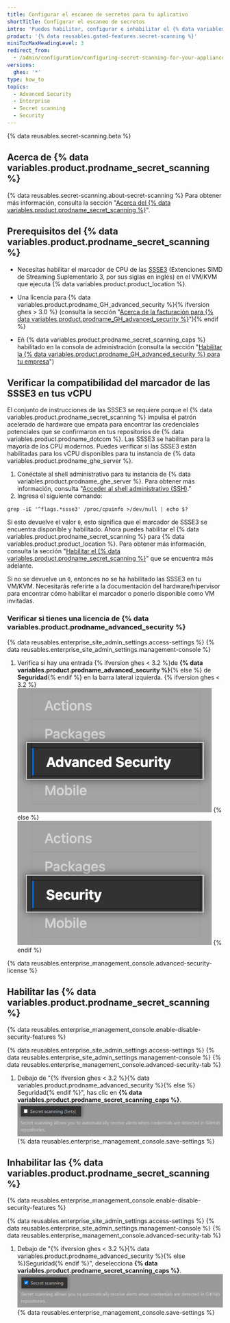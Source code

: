 ```yaml
---
title: Configurar el escaneo de secretos para tu aplicativo
shortTitle: Configurar el escaneo de secretos
intro: 'Puedes habilitar, configurar e inhabilitar el {% data variables.product.prodname_secret_scanning %} para {% data variables.product.product_location %}. {% data variables.product.prodname_secret_scanning_caps %} permite a los usuarios escanear código para los secretos que se confirmaron por accidente.'
product: '{% data reusables.gated-features.secret-scanning %}'
miniTocMaxHeadingLevel: 3
redirect_from:
  - /admin/configuration/configuring-secret-scanning-for-your-appliance
versions:
  ghes: '*'
type: how_to
topics:
  - Advanced Security
  - Enterprise
  - Secret scanning
  - Security
---
```


{% data reusables.secret-scanning.beta %}

## Acerca de {% data variables.product.prodname_secret_scanning %}

{% data reusables.secret-scanning.about-secret-scanning %} Para obtener más información, consulta la sección "[Acerca del {% data variables.product.prodname_secret_scanning %}](/github/administering-a-repository/about-secret-scanning)".

## Prerequisitos del {% data variables.product.prodname_secret_scanning %}


- Necesitas habilitar el marcador de CPU de las [SSSE3](https://www.intel.com/content/dam/www/public/us/en/documents/manuals/64-ia-32-architectures-optimization-manual.pdf#G3.1106470) (Extenciones SIMD de Streaming Suplementario 3, por sus siglas en inglés) en el VM/KVM que ejecuta {% data variables.product.product_location %}.

- Una licencia para {% data variables.product.prodname_GH_advanced_security %}{% ifversion ghes > 3.0 %} (consulta la sección "[Acerca de la facturación para {% data variables.product.prodname_GH_advanced_security %}](/billing/managing-billing-for-github-advanced-security/about-billing-for-github-advanced-security)"){% endif %}

- Eñ {% data variables.product.prodname_secret_scanning_caps %} habilitado en la consola de administración (consulta la sección "[Habilitar la {% data variables.product.prodname_GH_advanced_security %} para tu empresa](/admin/advanced-security/enabling-github-advanced-security-for-your-enterprise)")

## Verificar la compatibilidad del marcador de las SSSE3 en tus vCPU

El conjunto de instrucciones de las SSSE3 se requiere porque el {% data variables.product.prodname_secret_scanning %} impulsa el patrón acelerado de hardware que empata para encontrar las credenciales potenciales que se confirmaron en tus repositorios de {% data variables.product.prodname_dotcom %}. Las SSSE3 se habilitan para la mayoría de los CPU modernos. Puedes verificar si las SSSE3 están habilitadas para los vCPU disponibles para tu instancia de {% data variables.product.prodname_ghe_server %}.

1. Conéctate al shell administrativo para tu instancia de {% data variables.product.prodname_ghe_server %}. Para obtener más información, consulta "[Acceder al shell administrativo (SSH)](/admin/configuration/accessing-the-administrative-shell-ssh)."
2. Ingresa el siguiente comando:

```shell
grep -iE '^flags.*ssse3' /proc/cpuinfo >/dev/null | echo $?
```

Si esto devuelve el valor `0`, esto significa que el marcador de SSSE3 se encuentra disponible y habilitado. Ahora puedes habilitar el {% data variables.product.prodname_secret_scanning %} para {% data variables.product.product_location %}. Para obtener más información, consulta la sección "[Habilitar el {% data variables.product.prodname_secret_scanning %}](#enabling-secret-scanning)" que se encuentra más adelante.

Si no se devuelve un `0`, entonces no se ha habilitado las SSSE3 en tu VM/KVM. Necesitarás referirte a la documentación del hardware/hípervisor para encontrar cómo habilitar el marcador o ponerlo disponible como VM invitadas.

### Verificar si tienes una licencia de {% data variables.product.prodname_advanced_security %}

{% data reusables.enterprise_site_admin_settings.access-settings %}
{% data reusables.enterprise_site_admin_settings.management-console %}
1. Verifica si hay una entrada {% ifversion ghes < 3.2 %}de **{% data variables.product.prodname_advanced_security %}**{% else %} de **Seguridad**{% endif %} en la barra lateral izquierda.
{% ifversion ghes < 3.2 %}
   ![Barra lateral de seguridad avanzada](/assets/images/enterprise/management-console/sidebar-advanced-security.png)
{% else %}
   ![Barra lateral de seguridad](/assets/images/enterprise/3.2/management-console/sidebar-security.png)
{% endif %}

{% data reusables.enterprise_management_console.advanced-security-license %}

## Habilitar las {% data variables.product.prodname_secret_scanning %}

{% data reusables.enterprise_management_console.enable-disable-security-features %}

{% data reusables.enterprise_site_admin_settings.access-settings %}
{% data reusables.enterprise_site_admin_settings.management-console %}
{% data reusables.enterprise_management_console.advanced-security-tab %}
1. Debajo de "{% ifversion ghes < 3.2 %}{% data variables.product.prodname_advanced_security %}{% else %} Seguridad{% endif %}", has clic en **{% data variables.product.prodname_secret_scanning_caps %}**. ![Casilla para habilitar o inhabilitar el {% data variables.product.prodname_secret_scanning %}](/assets/images/enterprise/management-console/enable-secret-scanning-checkbox.png)
{% data reusables.enterprise_management_console.save-settings %}

## Inhabilitar las {% data variables.product.prodname_secret_scanning %}

{% data reusables.enterprise_management_console.enable-disable-security-features %}

{% data reusables.enterprise_site_admin_settings.access-settings %}
{% data reusables.enterprise_site_admin_settings.management-console %}
{% data reusables.enterprise_management_console.advanced-security-tab %}
1. Debajo de "{% ifversion ghes < 3.2 %}{% data variables.product.prodname_advanced_security %}{% else %}Seguridad{% endif %}", deselecciona **{% data variables.product.prodname_secret_scanning_caps %}**. ![Casilla para habilitar o inhabilitar el {% data variables.product.prodname_secret_scanning %}](/assets/images/enterprise/management-console/secret-scanning-disable.png)
{% data reusables.enterprise_management_console.save-settings %}
